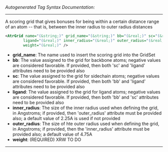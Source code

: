 <!-- THIS IS AN AUTOGENERATED FILE: Don't edit it directly, instead change the schema definition in the code itself. -->

_Autogenerated Tag Syntax Documentation:_

---
A scoring grid that gives bonuses for being within a certain distance range of an atom -- that is, between the inner radius to outer radius distances

```xml
<AtrGrid name="(&string;)" grid_name="(&string;)" bb="(&real;)" sc="(&real;)"
        ligand="(&real;)" inner_radius="(&real;)" outer_radius="(&real;)"
        weight="(&real;)" />
```

-   **grid_name**: The name used to insert the scoring grid into the GridSet
-   **bb**: The value assigned to the grid for backbone atoms; negative values are considered favorable. If provided, then both 'sc' and 'ligand' attributes need to be provided also
-   **sc**: The value assigned to the grid for sidechain atoms; negative values are considered favorable. If provided, then both 'bb' and 'ligand' attributes need to be provided also
-   **ligand**: The value assigned to the grid for ligand atoms; negative values are considered favorable. If provided, then both 'bb' and 'sc' attributes need to be provided also
-   **inner_radius**: The size of the inner radius used when defining the grid, in Angstroms; if provided, then 'outer_radius' attribute must be provided also; a default value of 2.25A is used if not provided
-   **outer_radius**: The size of hte outer radius used when defining the grid, in Angstroms; if provided, then the 'inner_radius' attribute must be provided also; a default value of 4.75A
-   **weight**: (REQUIRED) XRW TO DO

---
